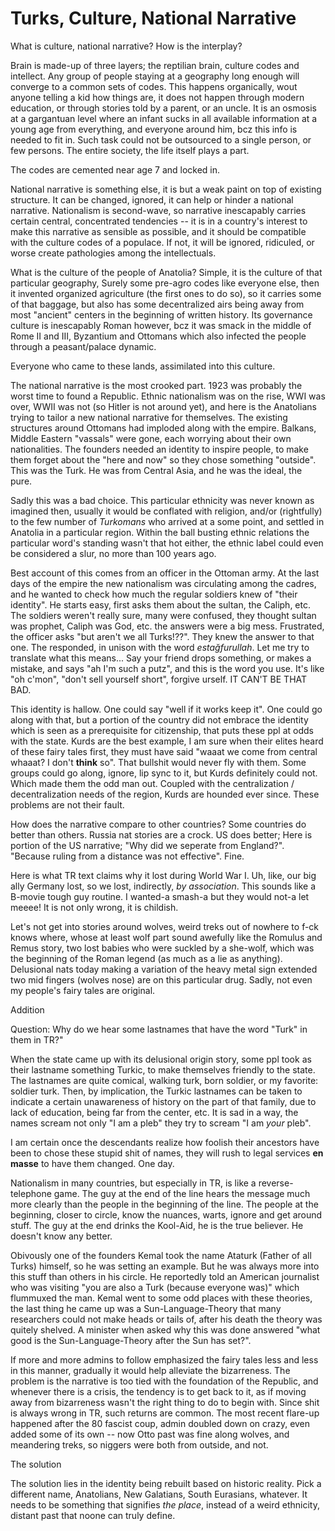 # Turks, Culture, National Narrative

What is culture, national narrative? How is the interplay?

Brain is made-up of three layers; the reptilian brain, culture codes
and intellect. Any group of people staying at a geography long enough
will converge to a common sets of codes. This happens organically,
wout anyone telling a kid how things are, it does not happen through
modern education, or through stories told by a parent, or an uncle. It
is an osmosis at a gargantuan level where an infant sucks in all
available information at a young age from everything, and everyone
around him, bcz this info is needed to fit in. Such task could not be
outsourced to a single person, or few persons. The entire society, the
life itself plays a part.

The codes are cemented near age 7 and locked in.

National narrative is something else, it is but a weak paint on top of
existing structure. It can be changed, ignored, it can help or hinder
a national narrative. Nationalism is second-wave, so narrative
inescapably carries certain central, concentrated tendencies -- it is
in a country's interest to make this narrative as sensible as
possible, and it should be compatible with the culture codes of a
populace. If not, it will be ignored, ridiculed, or worse create
pathologies among the intellectuals.

What is the culture of the people of Anatolia? Simple, it is the
culture of that particular geography, Surely some pre-agro codes like
everyone else, then it invented organized agriculture (the first ones
to do so), so it carries some of that baggage, but also has some
decentralized airs being away from most "ancient" centers in the
beginning of written history. Its governance culture is inescapably
Roman however, bcz it was smack in the middle of Rome II and III,
Byzantium and Ottomans which also infected the people through a
peasant/palace dynamic.

Everyone who came to these lands, assimilated into this culture. 

The national narrative is the most crooked part. 1923 was probably the
worst time to found a Republic. Ethnic nationalism was on the rise,
WWI was over, WWII was not (so Hitler is not around yet), and here is
the Anatolians trying to tailor a new national narrative for
themselves. The existing structures around Ottomans had imploded along
with the empire. Balkans, Middle Eastern "vassals" were gone, each
worrying about their own nationalities. The founders needed an
identity to inspire people, to make them forget about the "here and
now" so they chose something "outside". This was the Turk. He was from
Central Asia, and he was the ideal, the pure.

Sadly this was a bad choice. This particular ethnicity was never known
as imagined then, usually it would be conflated with religion, and/or
(rightfully) to the few number of *Turkomans* who arrived at a some
point, and settled in Anatolia in a particular region. Within the ball
busting ethnic relations the particular word's standing wasn't that
hot either, the ethnic label could even be considered a slur, no more
than 100 years ago.

Best account of this comes from an officer in the Ottoman army. At the
last days of the empire the new nationalism was circulating among the
cadres, and he wanted to check how much the regular soldiers knew of
"their identity". He starts easy, first asks them about the sultan,
the Caliph, etc. The soldiers weren't really sure, many were confused,
they thought sultan was prophet, Caliph was God, etc.  the answers
were a big mess. Frustrated, the officer asks "but aren't we all
Turks!??". They knew the answer to that one. The responded, in unison
with the word *estağfurullah*. Let me try to translate what this
means... Say your friend drops something, or makes a mistake, and says
"ah I'm such a putz", and this is the word you use. It's like "oh
c'mon", "don't sell yourself short", forgive urself. IT CAN'T BE THAT
BAD.

This identity is hallow. One could say "well if it works keep it". One
could go along with that, but a portion of the country did not embrace
the identity which is seen as a prerequisite for citizenship, that
puts these ppl at odds with the state. Kurds are the best example, I
am sure when their elites heard of these fairy tales first, they must
have said "waaat we come from central whaaat? I don't __think__
so". That bullshit would never fly with them. Some groups could go
along, ignore, lip sync to it, but Kurds definitely could not. Which
made them the odd man out. Coupled with the centralization /
decentralization needs of the region, Kurds are hounded ever
since. These problems are not their fault.

How does the narrative compare to other countries? Some countries do
better than others. Russia nat stories are a crock. US does better;
Here is portion of the US narrative; "Why did we seperate from
England?". "Because ruling from a distance was not effective". Fine.

Here is what TR text claims why it lost during World War I. Uh, like,
our big ally Germany lost, so we lost, indirectly, *by association*.
This sounds like a B-movie tough guy routine. I wanted-a smash-a but
they would not-a let meeee! It is not only wrong, it is childish. 

Let's not get into stories around wolves, weird treks out of nowhere
to f-ck knows where, whose at least wolf part sound awefully like the
Romulus and Remus story, two lost babies who were suckled by a
she-wolf, which was the beginning of the Roman legend (as much as a
lie as anything). Delusional nats today making a variation of the
heavy metal sign extended two mid fingers (wolves nose) are on this
particular drug. Sadly, not even my people's fairy tales are original.

Addition

Question: Why do we hear some lastnames that have the word "Turk" in
them in TR?"

When the state came up with its delusional origin story, some ppl took
as their lastname something Turkic, to make themselves friendly to the
state. The lastnames are quite comical, walking turk, born soldier, or
my favorite: soldier turk. Then, by implication, the Turkic lastnames
can be taken to indicate a certain unawareness of history on the part
of that family, due to lack of education, being far from the center,
etc. It is sad in a way, the names scream not only "I am a pleb" they
try to scream "I am *your* pleb".

I am certain once the descendants realize how foolish their ancestors
have been to chose these stupid shit of names, they will rush to legal
services __en masse__ to have them changed. One day.

Nationalism in many countries, but especially in TR, is like a
reverse-telephone game. The guy at the end of the line hears the
message much more clearly than the people in the beginning of the
line. The people at the beginning, closer to circle, know the nuances,
warts, ignore and get around stuff. The guy at the end drinks the
Kool-Aid, he is the true believer. He doesn't know any better.

Obivously one of the founders Kemal took the name Ataturk (Father of
all Turks) himself, so he was setting an example. But he was always
more into this stuff than others in his circle. He reportedly told an
American journalist who was visiting "you are also a Turk (because
everyone was)" which flummuxed the man. Kemal went to some odd places
with these theories, the last thing he came up was a
Sun-Language-Theory that many researchers could not make heads or
tails of, after his death the theory was quitely shelved. A minister
when asked why this was done answered "what good is the
Sun-Language-Theory after the Sun has set?".

If more and more admins to follow emphasized the fairy tales less and
less in this manner, gradually it would help alleviate the
bizarreness. The problem is the narrative is too tied with the
foundation of the Republic, and whenever there is a crisis, the
tendency is to get back to it, as if moving away from bizarreness
wasn't the right thing to do to begin with. Since shit is always wrong
in TR, such returns are common. The most recent flare-up happened
after the 80 fascist coup, admin doubled down on crazy, even added
some of its own -- now Otto past was fine along wolves, and meandering
treks, so niggers were both from outside, and not.

The solution

The solution lies in the identity being rebuilt based on historic
reality. Pick a different name, Anatolians, New Galatians, South
Eurasians, whatever. It needs to be something that signifies *the
place*, instead of a weird ethnicity, distant past that noone can
truly define.

